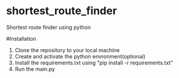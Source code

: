 # shortest_route_finder
Shortest route finder using python

#Installation
1. Clone the repository to your local machine
2. Create and activate the python envronment(optional)
3. Install the requirements.txt using "pip install -r requirements.txt"
4. Run the main.py
